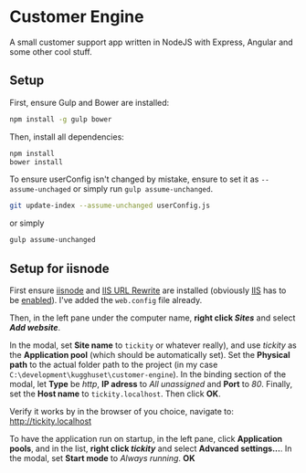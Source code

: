 # Customer Engine

A small customer support app written in NodeJS with Express, Angular and some other cool stuff.

## Setup

First, ensure Gulp and Bower are installed:

```bash
npm install -g gulp bower
```

Then, install all dependencies:

```bash
npm install
bower install
```

To ensure userConfig isn't changed by mistake, ensure to set it as `--assume-unchaged` or simply run `gulp assume-unchanged`.

```bash
git update-index --assume-unchanged userConfig.js
```

or simply

```bash
gulp assume-unchanged
```

## Setup for iisnode

First ensure [iisnode](https://github.com/tjanczuk/iisnode) and [IIS URL Rewrite](http://www.iis.net/downloads/microsoft/url-rewrite) are installed (obviously [IIS](https://www.iis.net/) has to be [enabled](1)). I've added the `web.config` file already.

Then, in the left pane under the computer name, **right click _Sites_** and select **_Add website_**.

In the modal, set **Site name** to `tickity` or whatever really), and use _tickity_ as the **Application pool** (which should be automatically set). Set the **Physical path** to the actual folder path to the project (in my case `C:\development\kugghuset\customer-engine`). In the binding section of the modal, let **Type** be _http_, **IP adress** to _All unassigned_ and **Port** to _80_. Finally, set the **Host name** to `tickity.localhost`. Then click **OK**.

Verify it works by in the browser of you choice, navigate to: <http://tickity.localhost>

To have the application run on startup, in the left pane, click **Application pools**, and in the list, **right click _tickity_** and select **Advanced settings...**. In the modal, set **Start mode** to _Always running_. **OK**

<!-- References -->

[1]: https://msdn.microsoft.com/en-us/library/ms181052(v=vs.80).aspx